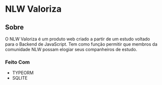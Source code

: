 # NLW Valoriza

## Sobre
O NLW Valoriza é um produto web criado a partir de um estudo voltado para o Backend de JavaScript. Tem como função permitir que membros da comunidade NLW possam elogiar seus companheiros de estudo.
<br/>
### Feito Com
* TYPEORM
* SQLITE
